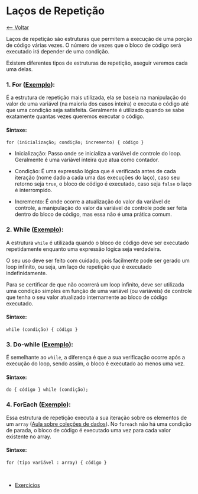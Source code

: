 # Laços de Repetição
[<-- Voltar](../README.md)

Laços de repetição são estruturas que permitem a execução de uma porção de código várias vezes. O número de vezes que o bloco de código será executado irá depender de uma condição.

Existem diferentes tipos de estruturas de repetição, aseguir veremos cada uma delas.

### 1. For ([Exemplo](./For.java)):

É a estrutura de repetição mais utilizada, ela se baseia na manipulação do valor de uma variável (na maioria dos casos inteira) e executa o código até que uma condição seja satisfeita. Geralmente é utilizado quando se sabe exatamente quantas vezes queremos executar o código.

#### Sintaxe:

```for (inicialização; condição; incremento) { código }```

- Inicialização: 
Passo onde se inicializa a variável de controle do loop. Geralmente é uma variável inteira que atua como contador.

- Condição:
É uma expressão lógica que é verificada antes de cada iteração (nome dado a cada uma das execuções do laço), caso seu retorno seja ```true```, o bloco de código é executado, caso seja ```false``` o laço é interrompido.

- Incremento:
É onde ocorre a atualização do valor da variável de controle, a manipulação do valor da variável de controle pode ser feita dentro do bloco de código, mas essa não é uma prática comum.

### 2. While ([Exemplo](./While.java)):

A estrutura ```while``` é utilizada quando o bloco de código deve ser executado repetidamente enquanto uma expressão lógica seja verdadeira.

O seu uso deve ser feito com cuidado, pois facilmente pode ser gerado um loop infinito, ou seja, um laço de repetição que é executado indefinidamente.

Para se certificar de que não ocorrerá um loop infinito, deve ser utilizada uma condição simples em função de uma variável (ou variáveis) de controle que tenha o seu valor atualizado internamente ao bloco de código executado.

#### Sintaxe:

```while (condição) { código }```

### 3. Do-while ([Exemplo](./DoWhile.java)):

É semelhante ao ```while```, a diferença é que a sua verificação ocorre após a execução do loop, sendo assim, o bloco é executado ao menos uma vez.

#### Sintaxe:

```do { código } while (condição);```

### 4. ForEach ([Exemplo](./ForEach.java)):

Essa estrutura de repetição executa a sua iteração sobre os elementos de um ```array``` ([Aula sobre coleções de dados](../colecoes/README.md)). No ```foreach``` não há uma condição de parada, o bloco de código é executado uma vez para cada valor existente no array.

#### Sintaxe:
```for (tipo variável : array) { código }```

<br>

- [Exercícios](./exercicios.md)